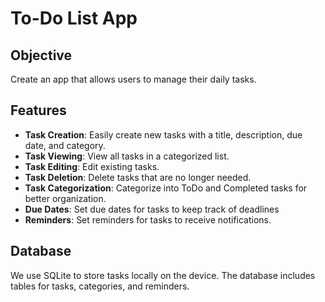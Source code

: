 # To-Do List App

## Objective
Create an app that allows users to manage their daily tasks.

## Features
- **Task Creation**: Easily create new tasks with a title, description, due date, and category.
- **Task Viewing**: View all tasks in a categorized list.
- **Task Editing**: Edit existing tasks.
- **Task Deletion**: Delete tasks that are no longer needed.
- **Task Categorization**: Categorize into ToDo and Completed tasks for better organization.
- **Due Dates**: Set due dates for tasks to keep track of deadlines
- **Reminders**: Set reminders for tasks to receive notifications.

## Database
We use SQLite to store tasks locally on the device. The database includes tables for tasks, categories, and reminders.

